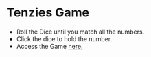 # Tenzies Game

- Roll the Dice until you match all the numbers.
- Click the dice to hold the number.
- Access the Game [here.](https://prashantgarbuja.github.io/tenzies-app/)
